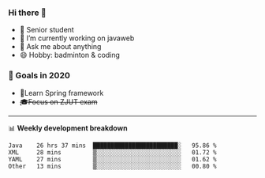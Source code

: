 

### Hi there 🐏

- 🌱 Senior student
- 🔭 I’m currently working on javaweb
- 💬 Ask me about anything
- 😄 Hobby: badminton & coding

### 🚀 Goals in 2020
+ 🍃Learn Spring framework
+ ~~🎓Focus on ZJUT exam~~
-------

📊 **Weekly development breakdown**
<!--START_SECTION:waka-->
```text
Java    26 hrs 37 mins  ████████████████████████░   95.86 % 
XML     28 mins         ▒░░░░░░░░░░░░░░░░░░░░░░░░   01.72 % 
YAML    27 mins         ▒░░░░░░░░░░░░░░░░░░░░░░░░   01.62 % 
Other   13 mins         ▒░░░░░░░░░░░░░░░░░░░░░░░░   00.80 % 
```
<!--END_SECTION:waka-->

